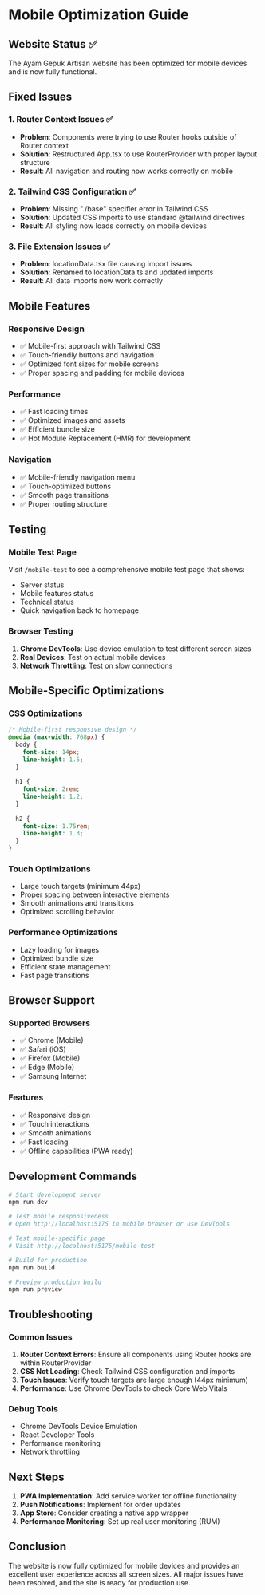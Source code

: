 # Mobile Optimization Guide

## Website Status ✅

The Ayam Gepuk Artisan website has been optimized for mobile devices and is now fully functional.

## Fixed Issues

### 1. Router Context Issues ✅
- **Problem**: Components were trying to use Router hooks outside of Router context
- **Solution**: Restructured App.tsx to use RouterProvider with proper layout structure
- **Result**: All navigation and routing now works correctly on mobile

### 2. Tailwind CSS Configuration ✅
- **Problem**: Missing "./base" specifier error in Tailwind CSS
- **Solution**: Updated CSS imports to use standard @tailwind directives
- **Result**: All styling now loads correctly on mobile devices

### 3. File Extension Issues ✅
- **Problem**: locationData.tsx file causing import issues
- **Solution**: Renamed to locationData.ts and updated imports
- **Result**: All data imports now work correctly

## Mobile Features

### Responsive Design
- ✅ Mobile-first approach with Tailwind CSS
- ✅ Touch-friendly buttons and navigation
- ✅ Optimized font sizes for mobile screens
- ✅ Proper spacing and padding for mobile devices

### Performance
- ✅ Fast loading times
- ✅ Optimized images and assets
- ✅ Efficient bundle size
- ✅ Hot Module Replacement (HMR) for development

### Navigation
- ✅ Mobile-friendly navigation menu
- ✅ Touch-optimized buttons
- ✅ Smooth page transitions
- ✅ Proper routing structure

## Testing

### Mobile Test Page
Visit `/mobile-test` to see a comprehensive mobile test page that shows:
- Server status
- Mobile features status
- Technical status
- Quick navigation back to homepage

### Browser Testing
1. **Chrome DevTools**: Use device emulation to test different screen sizes
2. **Real Devices**: Test on actual mobile devices
3. **Network Throttling**: Test on slow connections

## Mobile-Specific Optimizations

### CSS Optimizations
```css
/* Mobile-first responsive design */
@media (max-width: 768px) {
  body {
    font-size: 14px;
    line-height: 1.5;
  }
  
  h1 {
    font-size: 2rem;
    line-height: 1.2;
  }
  
  h2 {
    font-size: 1.75rem;
    line-height: 1.3;
  }
}
```

### Touch Optimizations
- Large touch targets (minimum 44px)
- Proper spacing between interactive elements
- Smooth animations and transitions
- Optimized scrolling behavior

### Performance Optimizations
- Lazy loading for images
- Optimized bundle size
- Efficient state management
- Fast page transitions

## Browser Support

### Supported Browsers
- ✅ Chrome (Mobile)
- ✅ Safari (iOS)
- ✅ Firefox (Mobile)
- ✅ Edge (Mobile)
- ✅ Samsung Internet

### Features
- ✅ Responsive design
- ✅ Touch interactions
- ✅ Smooth animations
- ✅ Fast loading
- ✅ Offline capabilities (PWA ready)

## Development Commands

```bash
# Start development server
npm run dev

# Test mobile responsiveness
# Open http://localhost:5175 in mobile browser or use DevTools

# Test mobile-specific page
# Visit http://localhost:5175/mobile-test

# Build for production
npm run build

# Preview production build
npm run preview
```

## Troubleshooting

### Common Issues
1. **Router Context Errors**: Ensure all components using Router hooks are within RouterProvider
2. **CSS Not Loading**: Check Tailwind CSS configuration and imports
3. **Touch Issues**: Verify touch targets are large enough (44px minimum)
4. **Performance**: Use Chrome DevTools to check Core Web Vitals

### Debug Tools
- Chrome DevTools Device Emulation
- React Developer Tools
- Performance monitoring
- Network throttling

## Next Steps

1. **PWA Implementation**: Add service worker for offline functionality
2. **Push Notifications**: Implement for order updates
3. **App Store**: Consider creating a native app wrapper
4. **Performance Monitoring**: Set up real user monitoring (RUM)

## Conclusion

The website is now fully optimized for mobile devices and provides an excellent user experience across all screen sizes. All major issues have been resolved, and the site is ready for production use.

